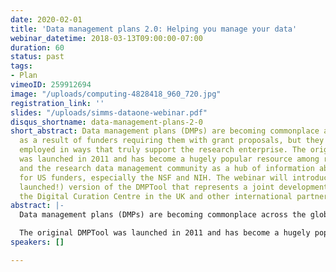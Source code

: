 ```yaml
---
date: 2020-02-01
title: 'Data management plans 2.0: Helping you manage your data'
webinar_datetime: 2018-03-13T09:00:00-07:00
duration: 60
status: past
tags:
- Plan
vimeoID: 259912694
image: "/uploads/computing-4828418_960_720.jpg"
registration_link: ''
slides: "/uploads/simms-dataone-webinar.pdf"
disqus_shortname: data-management-plans-2-0
short_abstract: Data management plans (DMPs) are becoming commonplace across the globe
  as a result of funders requiring them with grant proposals, but they are not being
  employed in ways that truly support the research enterprise. The original DMPTool
  was launched in 2011 and has become a hugely popular resource among researchers
  and the research data management community as a hub of information about DMP requirements
  for US funders, especially the NSF and NIH. The webinar will introduce the new (just
  launched!) version of the DMPTool that represents a joint development effort with
  the Digital Curation Centre in the UK and other international partners.
abstract: |-
  Data management plans (DMPs) are becoming commonplace across the globe as a result of funders requiring them with grant proposals, but they are not being employed in ways that truly support the research enterprise. The current manifestation of a DMP—a static document often created before a project begins—only contributes to the perception that they are a useless administrative exercise. Conversations about the need for machine-actionable DMPs (also referenced as “active,” “dynamic,” or “machine-readable” DMPs) have been brewing for a few years. We still need a human-readable narrative, but there is now widespread recognition that, underneath, the DMP could have more thematic, machine-actionable richness with added value for all stakeholders: researchers, funders, repository managers, research administrators, data librarians, etc.

  The original DMPTool was launched in 2011 and has become a hugely popular resource among researchers and the research data management community as a hub of information about DMP requirements for US funders, especially the NSF and NIH. The webinar will introduce the new (just launched!) version of the DMPTool that represents a joint development effort with the Digital Curation Centre in the UK and other international partners. Now with a single, internationalized DMP infrastructure, our next steps will focus on piloting machine-actionable DMP use cases. This includes engaging with DataONE member nodes, the Research Data Alliance, and other community-driven initiatives. Our collective vision is to transform DMPs into a tool for better data management by embedding them into existing workflows and exchanging information between research tools and systems. This project is supported by an NSF EAGER grant awarded to the California Digital Library (Award no 1745675).
speakers: []

---
```

